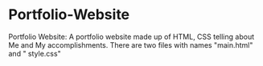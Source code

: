 # Portfolio-Website
Portfolio Website: A portfolio website made up of HTML, CSS telling about Me and My accomplishments.
There are two files with names "main.html" and " style.css"
